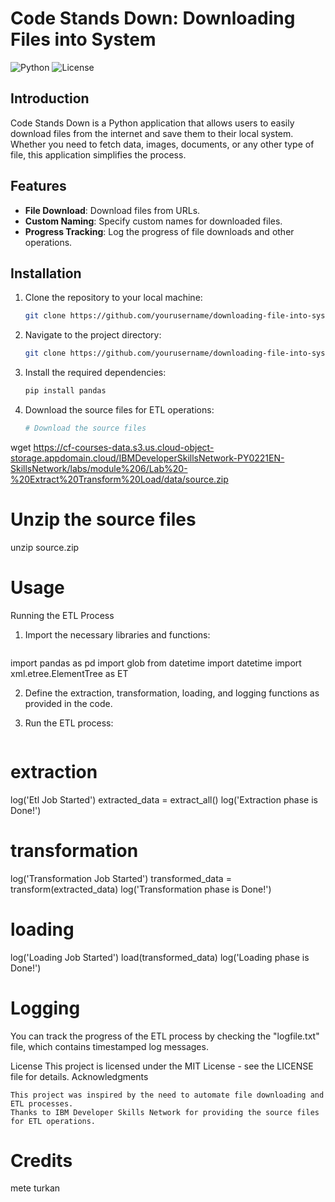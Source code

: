 # Code Stands Down: Downloading Files into System

![Python](https://img.shields.io/badge/Python-3.x-blue)
![License](https://img.shields.io/badge/License-MIT-green)

## Introduction

Code Stands Down is a Python application that allows users to easily download files from the internet and save them to their local system. Whether you need to fetch data, images, documents, or any other type of file, this application simplifies the process.

## Features

- **File Download**: Download files from URLs.
- **Custom Naming**: Specify custom names for downloaded files.
- **Progress Tracking**: Log the progress of file downloads and other operations.

## Installation

1. Clone the repository to your local machine:

   ```bash
   git clone https://github.com/yourusername/downloading-file-into-system.git

2. Navigate to the project directory:

   ```bash
   git clone https://github.com/yourusername/downloading-file-into-system.git

3. Install the required dependencies:

   ```bash
   pip install pandas

4. Download the source files for ETL operations:

   ```bash
   # Download the source files
wget https://cf-courses-data.s3.us.cloud-object-storage.appdomain.cloud/IBMDeveloperSkillsNetwork-PY0221EN-SkillsNetwork/labs/module%206/Lab%20-%20Extract%20Transform%20Load/data/source.zip

# Unzip the source files
unzip source.zip

# Usage
Running the ETL Process
1. Import the necessary libraries and functions:

   ```python
  import pandas as pd
  import glob
  from datetime import datetime
  import xml.etree.ElementTree as ET

2. Define the extraction, transformation, loading, and logging functions as provided in the code.

3. Run the ETL process:
   ```python
  # extraction
log('Etl Job Started')
extracted_data = extract_all()
log('Extraction phase is Done!')

# transformation
log('Transformation Job Started')
transformed_data = transform(extracted_data)
log('Transformation phase is Done!')

# loading
log('Loading Job Started')
load(transformed_data)
log('Loading phase is Done!')

# Logging

You can track the progress of the ETL process by checking the "logfile.txt" file, which contains timestamped log messages.

License
This project is licensed under the MIT License - see the LICENSE file for details.
Acknowledgments

    This project was inspired by the need to automate file downloading and ETL processes.
    Thanks to IBM Developer Skills Network for providing the source files for ETL operations.

# Credits
mete turkan
